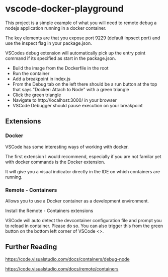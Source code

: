 # vscode-docker-playground

This project is a simple example of what you will need to remote debug a nodejs application running in a docker container.

The key elements are that you expose port 9229 (default inpsect port) and use the inspect flag in your package.json.

VSCodes debug extension will automatically pick up the entry point command if its specified as start in the package.json.

* Build the image from the Dockerfile in the root
* Run the container 
* Add a breakpoint in index.js
* From the Debug tab on the left there should be a run button at the top that says "Docker: Attach to Node" with a green triangle
* Click the green triangle
* Navigate to http://localhost:3000/ in your browser
* VSCode Debugger should pause execution on your breakpoint


## Extensions

### Docker

VSCode has some interesting ways of working with docker.

The first extension I would recommend, especially if you are not familar yet with docker commands is the Docker extension.

It will give you a visual indicator directly in the IDE on which containers are running.

### Remote - Containers

Allows you to use a Docker container as a development environment. 

Install the Remote - Containers extensions

VSCode will auto detect the devcontainer configuration file and prompt you to reload in container. Please do so. You can also trigger this from the green button on the bottom left corner of VSCode <>.

## Further Reading
https://code.visualstudio.com/docs/containers/debug-node
  
https://code.visualstudio.com/docs/remote/containers